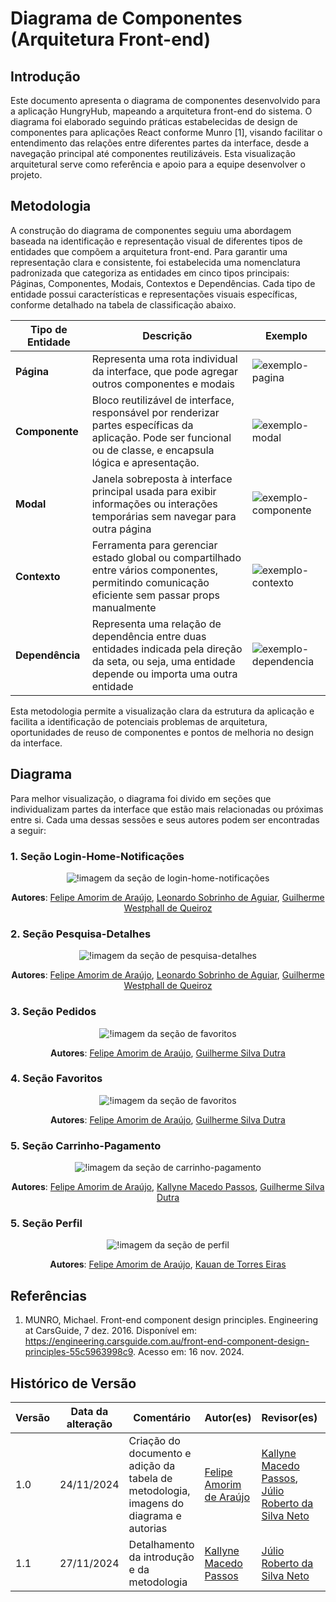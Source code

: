 # Diagrama de Componentes (Arquitetura Front-end)

## Introdução

Este documento apresenta o diagrama de componentes desenvolvido para a aplicação HungryHub, mapeando a arquitetura front-end do sistema. O diagrama foi elaborado seguindo práticas estabelecidas de design de componentes para aplicações React conforme Munro [1], visando facilitar o entendimento das relações entre diferentes partes da interface, desde a navegação principal até componentes reutilizáveis. Esta visualização arquitetural serve como referência e apoio para a equipe desenvolver o projeto.

## Metodologia

A construção do diagrama de componentes seguiu uma abordagem baseada na identificação e representação visual de diferentes tipos de entidades que compõem a arquitetura front-end. Para garantir uma representação clara e consistente, foi estabelecida uma nomenclatura padronizada que categoriza as entidades em cinco tipos principais: Páginas, Componentes, Modais, Contextos e Dependências. Cada tipo de entidade possui características e representações visuais específicas, conforme detalhado na tabela de classificação abaixo.

| Tipo de Entidade | Descrição                                                                                                                                                        | Exemplo                                                |
|------------------|------------------------------------------------------------------------------------------------------------------------------------------------------------------|--------------------------------------------------------|
| **Página**       | Representa uma rota individual da interface, que pode agregar outros componentes e modais                                                                        | ![exemplo-pagina](assets/exemplo-pagina.png)           |
| **Componente**   | Bloco reutilizável de interface, responsável por renderizar partes específicas da aplicação. Pode ser funcional ou de classe, e encapsula lógica e apresentação. | ![exemplo-modal](assets/exemplo-modal.png)             |
| **Modal**        | Janela sobreposta à interface principal usada para exibir informações ou interações temporárias sem navegar para outra página                                    | ![exemplo-componente](assets/exemplo-componente.png)   |
| **Contexto**     | Ferramenta para gerenciar estado global ou compartilhado entre vários componentes, permitindo comunicação eficiente sem passar props manualmente                 | ![exemplo-contexto](assets/exemplo-contexto.png)       |
| **Dependência**  | Representa uma relação de dependência entre duas entidades indicada pela direção da seta, ou seja, uma entidade depende ou importa uma outra entidade            | ![exemplo-dependencia](assets/exemplo-dependencia.png) |

Esta metodologia permite a visualização clara da estrutura da aplicação e facilita a identificação de potenciais problemas de arquitetura, oportunidades de reuso de componentes e pontos de melhoria no design da interface.

## Diagrama

Para melhor visualização, o diagrama foi divido em seções que individualizam partes da interface que estão mais relacionadas ou próximas entre si. Cada uma dessas sessões e seus autores podem ser encontradas a seguir:

### 1. Seção Login-Home-Notificações

<center>

![!imagem da seção de login-home-notificações](assets/login-home-notifications-section.png)

**Autores**: [Felipe Amorim de Araújo](https://github.com/lipeaaraujo), [Leonardo Sobrinho de Aguiar](https://github.com/Leonardo0o0), [Guilherme Westphall de Queiroz](https://github.com/west7)

</center>

### 2. Seção Pesquisa-Detalhes

<center>

![!imagem da seção de pesquisa-detalhes](assets/search-details-section.png)

**Autores**: [Felipe Amorim de Araújo](https://github.com/lipeaaraujo), [Leonardo Sobrinho de Aguiar](https://github.com/Leonardo0o0), [Guilherme Westphall de Queiroz](https://github.com/west7)

</center>

### 3. Seção Pedidos

<center>

![!imagem da seção de favoritos](assets/myorders-section.png)

**Autores**: [Felipe Amorim de Araújo](https://github.com/lipeaaraujo), [Guilherme Silva Dutra](https://github.com/GuiDutra21)

</center>

### 4. Seção Favoritos

<center>

![!imagem da seção de favoritos](assets/favorites-section.png)

**Autores**: [Felipe Amorim de Araújo](https://github.com/lipeaaraujo), [Guilherme Silva Dutra](https://github.com/GuiDutra21)

</center>

### 5. Seção Carrinho-Pagamento

<center>

![!imagem da seção de carrinho-pagamento](assets/cart-payment-section.png)

**Autores**: [Felipe Amorim de Araújo](https://github.com/lipeaaraujo), [Kallyne Macedo Passos](https://github.com/kalipassos), [Guilherme Silva Dutra](https://github.com/GuiDutra21)

</center>

### 5. Seção Perfil

<center>

![!imagem da seção de perfil](assets/profile-section.png)

**Autores**: [Felipe Amorim de Araújo](https://github.com/lipeaaraujo), [Kauan de Torres Eiras](https://github.com/kauaneiras)

</center>

## Referências

1. MUNRO, Michael. Front-end component design principles. Engineering at CarsGuide, 7 dez. 2016. Disponível em: https://engineering.carsguide.com.au/front-end-component-design-principles-55c5963998c9. Acesso em: 16 nov. 2024.

## Histórico de Versão

| Versão | Data da alteração | Comentário                                                                             | Autor(es)                                                 | Revisor(es)                                            | Data de revisão |
|--------|-------------------|----------------------------------------------------------------------------------------|-----------------------------------------------------------|--------------------------------------------------------|-----------------|
| 1.0    | 24/11/2024        | Criação do documento e adição da tabela de metodologia, imagens do diagrama e autorias | [Felipe Amorim de Araújo](https://github.com/lipeaaraujo) | [Kallyne Macedo Passos](https://github.com/kalipassos), [Júlio Roberto da Silva Neto](https://github.com/JulioR2022) | 27/11/2024      |
| 1.1    | 27/11/2024        | Detalhamento da introdução e da metodologia                                            | [Kallyne Macedo Passos](https://github.com/kalipassos)    |       [Júlio Roberto da Silva Neto](https://github.com/JulioR2022)                                                 |        28/11/2024         |